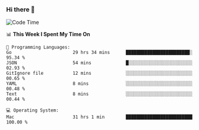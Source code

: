 ### Hi there 👋

<!--
**CrazyCollin/crazycollin** is a ✨ _special_ ✨ repository because its `README.md` (this file) appears on your GitHub profile.

Here are some ideas to get you started:

- 🔭 I’m currently working on ...
- 🌱 I’m currently learning ...
- 👯 I’m looking to collaborate on ...
- 🤔 I’m looking for help with ...
- 💬 Ask me about ...
- 📫 How to reach me: ...
- 😄 Pronouns: ...
- ⚡ Fun fact: ...
-->

<!--START_SECTION:waka-->
![Code Time](http://img.shields.io/badge/Code%20Time-4%2C174%20hrs%2051%20mins-blue)

📊 **This Week I Spent My Time On** 

```text
💬 Programming Languages: 
Go                       29 hrs 34 mins      ████████████████████████░   95.34 % 
JSON                     54 mins             █░░░░░░░░░░░░░░░░░░░░░░░░   02.93 % 
GitIgnore file           12 mins             ░░░░░░░░░░░░░░░░░░░░░░░░░   00.65 % 
YAML                     8 mins              ░░░░░░░░░░░░░░░░░░░░░░░░░   00.48 % 
Text                     8 mins              ░░░░░░░░░░░░░░░░░░░░░░░░░   00.44 % 

💻 Operating System: 
Mac                      31 hrs 1 min        █████████████████████████   100.00 % 
```


<!--END_SECTION:waka-->
